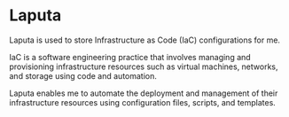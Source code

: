 # Laputa

Laputa is used to store Infrastructure as Code (IaC) configurations for me. 

IaC is a software engineering practice that involves managing and provisioning infrastructure resources such as virtual machines, networks, and storage using code and automation. 

Laputa enables me to automate the deployment and management of their infrastructure resources using configuration files, scripts, and templates.
